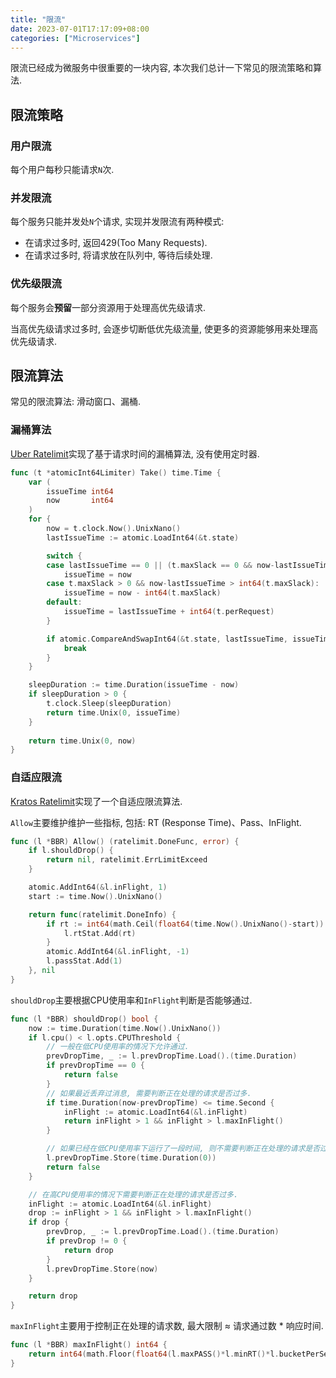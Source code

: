 ```yaml
---
title: "限流"
date: 2023-07-01T17:17:09+08:00
categories: ["Microservices"]
---
```


限流已经成为微服务中很重要的一块内容, 本次我们总计一下常见的限流策略和算法.

<!--more-->

## 限流策略

### 用户限流

每个用户每秒只能请求`N`次.

### 并发限流

每个服务只能并发处`N`个请求, 实现并发限流有两种模式:

* 在请求过多时, 返回429(Too Many Requests).
* 在请求过多时, 将请求放在队列中, 等待后续处理.

### 优先级限流

每个服务会**预留**一部分资源用于处理高优先级请求.

当高优先级请求过多时, 会逐步切断低优先级流量, 使更多的资源能够用来处理高优先级请求.

## 限流算法

常见的限流算法: 滑动窗口、漏桶.

### 漏桶算法

[Uber Ratelimit](https://github.com/uber-go/ratelimit)实现了基于请求时间的漏桶算法, 没有使用定时器.

```go
func (t *atomicInt64Limiter) Take() time.Time {
	var (
		issueTime int64
		now       int64
	)
	for {
		now = t.clock.Now().UnixNano()
		lastIssueTime := atomic.LoadInt64(&t.state)

		switch {
		case lastIssueTime == 0 || (t.maxSlack == 0 && now-lastIssueTime > int64(t.perRequest)):
			issueTime = now
		case t.maxSlack > 0 && now-lastIssueTime > int64(t.maxSlack):
			issueTime = now - int64(t.maxSlack)
		default:
			issueTime = lastIssueTime + int64(t.perRequest)
		}

		if atomic.CompareAndSwapInt64(&t.state, lastIssueTime, issueTime) {
			break
		}
	}

	sleepDuration := time.Duration(issueTime - now)
	if sleepDuration > 0 {
		t.clock.Sleep(sleepDuration)
		return time.Unix(0, issueTime)
	}
	
	return time.Unix(0, now)
}
```

### 自适应限流

[Kratos Ratelimit](https://go-kratos.dev/docs/component/middleware/ratelimit)实现了一个自适应限流算法.

`Allow`主要维护维护一些指标, 包括: RT (Response Time)、Pass、InFlight.

```go
func (l *BBR) Allow() (ratelimit.DoneFunc, error) {
	if l.shouldDrop() {
		return nil, ratelimit.ErrLimitExceed
	}

	atomic.AddInt64(&l.inFlight, 1)
	start := time.Now().UnixNano()

	return func(ratelimit.DoneInfo) {
		if rt := int64(math.Ceil(float64(time.Now().UnixNano()-start)) / float64(time.Millisecond)); rt > 0 {
			l.rtStat.Add(rt)
		}
		atomic.AddInt64(&l.inFlight, -1)
		l.passStat.Add(1)
	}, nil
}
```

`shouldDrop`主要根据CPU使用率和`InFlight`判断是否能够通过.

```go
func (l *BBR) shouldDrop() bool {
	now := time.Duration(time.Now().UnixNano())
	if l.cpu() < l.opts.CPUThreshold {
        // 一般在低CPU使用率的情况下允许通过.
		prevDropTime, _ := l.prevDropTime.Load().(time.Duration)
		if prevDropTime == 0 {
			return false
		}
        // 如果最近丢弃过消息, 需要判断正在处理的请求是否过多.
		if time.Duration(now-prevDropTime) <= time.Second {
			inFlight := atomic.LoadInt64(&l.inFlight)
			return inFlight > 1 && inFlight > l.maxInFlight()
		}

        // 如果已经在低CPU使用率下运行了一段时间, 则不需要判断正在处理的请求是否过多.
		l.prevDropTime.Store(time.Duration(0))
		return false
	}

	// 在高CPU使用率的情况下需要判断正在处理的请求是否过多.
	inFlight := atomic.LoadInt64(&l.inFlight)
	drop := inFlight > 1 && inFlight > l.maxInFlight()
	if drop {
		prevDrop, _ := l.prevDropTime.Load().(time.Duration)
		if prevDrop != 0 {
			return drop
		}
		l.prevDropTime.Store(now)
	}

	return drop
}
```

`maxInFlight`主要用于控制正在处理的请求数, 最大限制 $\approx$ 请求通过数 * 响应时间.

```go
func (l *BBR) maxInFlight() int64 {
	return int64(math.Floor(float64(l.maxPASS()*l.minRT()*l.bucketPerSecond)/1000.0) + 0.5)
}
```
